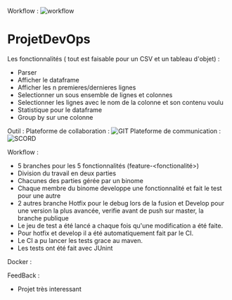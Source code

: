 Workflow : ![workflow](https://github.com/pixel38320/ProjetDevOps/actions/workflows/workflow.yml/badge.svg)


# ProjetDevOps
Les fonctionnalités ( tout est faisable pour un CSV et un tableau d'objet) :
 - Parser
 - Afficher le dataframe
 - Afficher les n premieres/dernieres lignes
 - Selectionner un sous ensemble de lignes et colonnes
 - Selectionner les lignes avec le nom de la colonne et son contenu voulu
 - Statistique pour le dataframe 
 - Group by sur une colonne

Outil :
 Plateforme de collaboration : ![GIT](https://img.shields.io/badge/GitHub-100000?style=for-the-badge&logo=github&logoColor=white)
 Plateforme de communication : ![SCORD](https://img.shields.io/badge/Discord-7289DA?style=for-the-badge&logo=discord&logoColor=white)

Workflow :
 - 5 branches pour les 5 fonctionnalités (feature-<fonctionalité>)
 - Division du travail en deux parties
 - Chacunes des parties gérée par un binome
 - Chaque membre du binome developpe une fonctionnalité et fait le test pour une autre
 - 2 autres branche Hotfix pour le debug lors de la fusion et Develop pour une version la plus avancée, verifie avant de push sur master, la branche publique
 - Le jeu de test a été lancé a chaque fois qu'une modification a été faite.
 - Pour hotfix et develop il a été automatiquement fait par le CI.
 - Le CI a pu lancer les tests grace au maven. 
 - Les tests ont été fait avec JUnint

Docker :

FeedBack :
 - Projet très interessant
